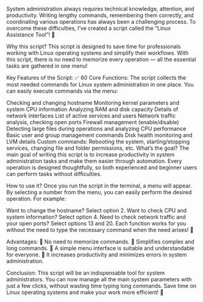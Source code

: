 System administration always requires technical knowledge, attention, and productivity. Writing lengthy commands, remembering them correctly, and coordinating various operations has always been a challenging process. To overcome these difficulties, I’ve created a script called the “Linux Assistance Tool”! 🎉

Why this script? This script is designed to save time for professionals working with Linux operating systems and simplify their workflows. With this script, there is no need to memorize every operation — all the essential tasks are gathered in one menu!

Key Features of the Script: ✅ 60 Core Functions: The script collects the most needed commands for Linux system administration in one place. You can easily execute commands via the menu:

Checking and changing hostname
Monitoring kernel parameters and system CPU information
Analyzing RAM and disk capacity
Details of network interfaces
List of active services and users
Network traffic analysis, checking open ports
Firewall management (enable/disable)
Detecting large files during operations and analyzing CPU performance
Basic user and group management commands
Disk health monitoring and LVM details
Custom commands: Rebooting the system, starting/stopping services, changing file and folder permissions, etc.
What’s the goal? The main goal of writing this script is to increase productivity in system administration tasks and make them easier through automation. Every operation is designed thoughtfully, so both experienced and beginner users can perform tasks without difficulties.

How to use it? Once you run the script in the terminal, a menu will appear. By selecting a number from the menu, you can easily perform the desired operation. For example:

Want to change the hostname? Select option 2.
Want to check CPU and system information? Select option 4.
Need to check network traffic and your open ports? Select options 13 and 20.
Each function works for you without the need to type the necessary command when the need arises! 🎯

Advantages: 🔹 No need to memorize commands. 🔹 Simplifies complex and long commands. 🔹 A simple menu interface is suitable and understandable for everyone. 🔹 It increases productivity and minimizes errors in system administration.

Conclusion: This script will be an indispensable tool for system administrators. You can now manage all the main system parameters with just a few clicks, without wasting time typing long commands. Save time on Linux operating systems and make your work more efficient! 🚀
